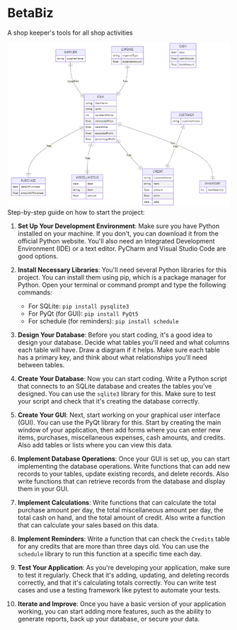 # BetaBiz

A shop keeper's tools for all shop activities

![Flow](\resources\img\flow.png)
Step-by-step guide on how to start the project:

1. **Set Up Your Development Environment**: Make sure you have Python installed on your machine. If you don't, you can download it from the official Python website. You'll also need an Integrated Development Environment (IDE) or a text editor. PyCharm and Visual Studio Code are good options.

2. **Install Necessary Libraries**: You'll need several Python libraries for this project. You can install them using pip, which is a package manager for Python. Open your terminal or command prompt and type the following commands:

   - For SQLite: `pip install pysqlite3`
   - For PyQt (for GUI): `pip install PyQt5`
   - For schedule (for reminders): `pip install schedule`

3. **Design Your Database**: Before you start coding, it's a good idea to design your database. Decide what tables you'll need and what columns each table will have. Draw a diagram if it helps. Make sure each table has a primary key, and think about what relationships you'll need between tables.

4. **Create Your Database**: Now you can start coding. Write a Python script that connects to an SQLite database and creates the tables you've designed. You can use the `sqlite3` library for this. Make sure to test your script and check that it's creating the database correctly.

5. **Create Your GUI**: Next, start working on your graphical user interface (GUI). You can use the PyQt library for this. Start by creating the main window of your application, then add forms where you can enter new items, purchases, miscellaneous expenses, cash amounts, and credits. Also add tables or lists where you can view this data.

6. **Implement Database Operations**: Once your GUI is set up, you can start implementing the database operations. Write functions that can add new records to your tables, update existing records, and delete records. Also write functions that can retrieve records from the database and display them in your GUI.

7. **Implement Calculations**: Write functions that can calculate the total purchase amount per day, the total miscellaneous amount per day, the total cash on hand, and the total amount of credit. Also write a function that can calculate your sales based on this data.

8. **Implement Reminders**: Write a function that can check the `Credits` table for any credits that are more than three days old. You can use the `schedule` library to run this function at a specific time each day.

9. **Test Your Application**: As you're developing your application, make sure to test it regularly. Check that it's adding, updating, and deleting records correctly, and that it's calculating totals correctly. You can write test cases and use a testing framework like pytest to automate your tests.

10. **Iterate and Improve**: Once you have a basic version of your application working, you can start adding more features, such as the ability to generate reports, back up your database, or secure your data.
